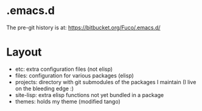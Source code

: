 # .emacs.d

The pre-git history is at: https://bitbucket.org/Fuco/.emacs.d/

# Layout

* etc: extra configuration files (not elisp)
* files: configuration for various packages (elisp)
* projects: directory with git submodules of the packages I maintain (I live on the bleeding edge :)
* site-lisp: extra elisp functions not yet bundled in a package
* themes: holds my theme (modified tango)
